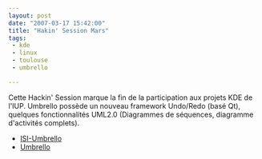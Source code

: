 ```yaml
---
layout: post
date: "2007-03-17 15:42:00"
title: "Hakin' Session Mars"
tags:
 - kde
 - linux
 - toulouse
 - umbrello

---
```


Cette Hackin' Session marque la fin de la participation aux projets KDE de l'IUP. Umbrello possède un nouveau framework Undo/Redo (basé Qt), quelques fonctionnalités UML2.0 (Diagrammes de séquences, diagramme d'activités complets).

  * [ISI-Umbrello](http://umbrello.tuxfamilly.org/)	
  * [Umbrello](http://uml.sf.net/)


